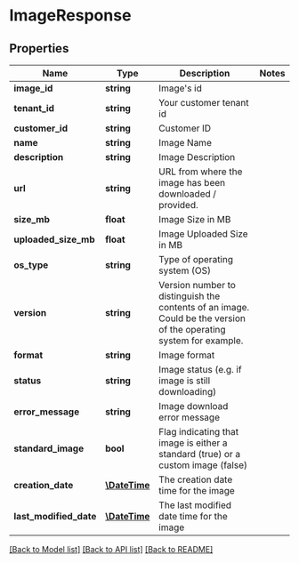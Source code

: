 # ImageResponse

## Properties
Name | Type | Description | Notes
------------ | ------------- | ------------- | -------------
**image_id** | **string** | Image&#x27;s id | 
**tenant_id** | **string** | Your customer tenant id | 
**customer_id** | **string** | Customer ID | 
**name** | **string** | Image Name | 
**description** | **string** | Image Description | 
**url** | **string** | URL from where the image has been downloaded / provided. | 
**size_mb** | **float** | Image Size in MB | 
**uploaded_size_mb** | **float** | Image Uploaded Size in MB | 
**os_type** | **string** | Type of operating system (OS) | 
**version** | **string** | Version number to distinguish the contents of an image. Could be the version of the operating system for example. | 
**format** | **string** | Image format | 
**status** | **string** | Image status (e.g. if image is still downloading) | 
**error_message** | **string** | Image download error message | 
**standard_image** | **bool** | Flag indicating that image is either a standard (true) or a custom image (false) | 
**creation_date** | [**\DateTime**](\DateTime.md) | The creation date time for the image | 
**last_modified_date** | [**\DateTime**](\DateTime.md) | The last modified date time for the image | 

[[Back to Model list]](../../README.md#documentation-for-models) [[Back to API list]](../../README.md#documentation-for-api-endpoints) [[Back to README]](../../README.md)

